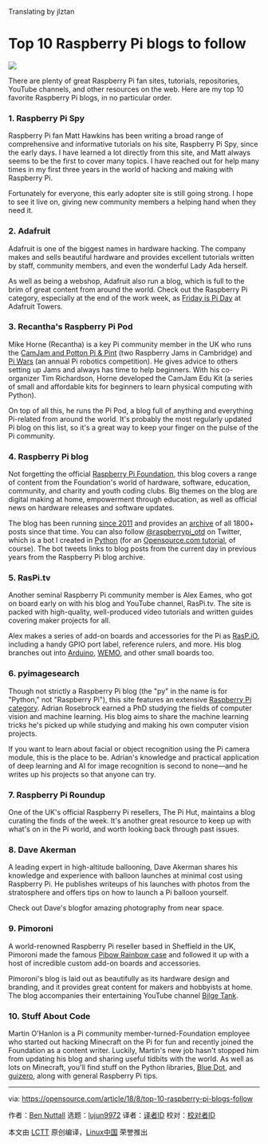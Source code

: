 Translating by jlztan

Top 10 Raspberry Pi blogs to follow
======

![](https://opensource.com/sites/default/files/styles/image-full-size/public/lead-images/raspberry-pi-juggle.png?itok=oTgGGSRA)

There are plenty of great Raspberry Pi fan sites, tutorials, repositories, YouTube channels, and other resources on the web. Here are my top 10 favorite Raspberry Pi blogs, in no particular order.

### 1. Raspberry Pi Spy

Raspberry Pi fan Matt Hawkins has been writing a broad range of comprehensive and informative tutorials on his site, Raspberry Pi Spy, since the early days. I have learned a lot directly from this site, and Matt always seems to be the first to cover many topics. I have reached out for help many times in my first three years in the world of hacking and making with Raspberry Pi.

Fortunately for everyone, this early adopter site is still going strong. I hope to see it live on, giving new community members a helping hand when they need it.

### 2. Adafruit

Adafruit is one of the biggest names in hardware hacking. The company makes and sells beautiful hardware and provides excellent tutorials written by staff, community members, and even the wonderful Lady Ada herself.

As well as being a webshop, Adafruit also run a blog, which is full to the brim of great content from around the world. Check out the Raspberry Pi category, especially at the end of the work week, as [Friday is Pi Day][1] at Adafruit Towers.

### 3. Recantha's Raspberry Pi Pod

Mike Horne (Recantha) is a key Pi community member in the UK who runs the [CamJam and Potton Pi & Pint][2] (two Raspberry Jams in Cambridge) and [Pi Wars][3] (an annual Pi robotics competition). He gives advice to others setting up Jams and always has time to help beginners. With his co-organizer Tim Richardson, Horne developed the CamJam Edu Kit (a series of small and affordable kits for beginners to learn physical computing with Python).

On top of all this, he runs the Pi Pod, a blog full of anything and everything Pi-related from around the world. It's probably the most regularly updated Pi blog on this list, so it's a great way to keep your finger on the pulse of the Pi community.

### 4. Raspberry Pi blog

Not forgetting the official [Raspberry Pi Foundation][4], this blog covers a range of content from the Foundation's world of hardware, software, education, community, and charity and youth coding clubs. Big themes on the blog are digital making at home, empowerment through education, as well as official news on hardware releases and software updates.

The blog has been running [since 2011][5] and provides an [archive][6] of all 1800+ posts since that time. You can also follow [@raspberrypi_otd][7] on Twitter, which is a bot I created in [Python][8] (for an [Opensource.com tutorial][9], of course). The bot tweets links to blog posts from the current day in previous years from the Raspberry Pi blog archive.

### 5. RasPi.tv

Another seminal Raspberry Pi community member is Alex Eames, who got on board early on with his blog and YouTube channel, RasPi.tv. The site is packed with high-quality, well-produced video tutorials and written guides covering maker projects for all.

Alex makes a series of add-on boards and accessories for the Pi as [RasP.iO][10], including a handy GPIO port label, reference rulers, and more. His blog branches out into [Arduino][11], [WEMO][12], and other small boards too.

### 6. pyimagesearch

Though not strictly a Raspberry Pi blog (the "py" in the name is for "Python," not "Raspberry Pi"), this site features an extensive [Raspberry Pi category][13]. Adrian Rosebrock earned a PhD studying the fields of computer vision and machine learning. His blog aims to share the machine learning tricks he's picked up while studying and making his own computer vision projects.

If you want to learn about facial or object recognition using the Pi camera module, this is the place to be. Adrian's knowledge and practical application of deep learning and AI for image recognition is second to none—and he writes up his projects so that anyone can try.

### 7. Raspberry Pi Roundup

One of the UK's official Raspberry Pi resellers, The Pi Hut, maintains a blog curating the finds of the week. It's another great resource to keep up with what's on in the Pi world, and worth looking back through past issues.

### 8. Dave Akerman

A leading expert in high-altitude ballooning, Dave Akerman shares his knowledge and experience with balloon launches at minimal cost using Raspberry Pi. He publishes writeups of his launches with photos from the stratosphere and offers tips on how to launch a Pi balloon yourself.

Check out Dave's blogfor amazing photography from near space.

### 9. Pimoroni

A world-renowned Raspberry Pi reseller based in Sheffield in the UK, Pimoroni made the famous [Pibow Rainbow case][14] and followed it up with a host of incredible custom add-on boards and accessories.

Pimoroni's blog is laid out as beautifully as its hardware design and branding, and it provides great content for makers and hobbyists at home. The blog accompanies their entertaining YouTube channel [Bilge Tank][15].

### 10. Stuff About Code

Martin O'Hanlon is a Pi community member-turned-Foundation employee who started out hacking Minecraft on the Pi for fun and recently joined the Foundation as a content writer. Luckily, Martin's new job hasn't stopped him from updating his blog and sharing useful tidbits with the world. As well as lots on Minecraft, you'll find stuff on the Python libraries, [Blue Dot][16], and [guizero][17], along with general Raspberry Pi tips.

--------------------------------------------------------------------------------

via: https://opensource.com/article/18/8/top-10-raspberry-pi-blogs-follow

作者：[Ben Nuttall][a]
选题：[lujun9972](https://github.com/lujun9972)
译者：[译者ID](https://github.com/译者ID)
校对：[校对者ID](https://github.com/校对者ID)

本文由 [LCTT](https://github.com/LCTT/TranslateProject) 原创编译，[Linux中国](https://linux.cn/) 荣誉推出

[a]:https://opensource.com/users/bennuttall
[1]:https://blog.adafruit.com/category/raspberry-pi/
[2]:https://camjam.me/?page_id=753
[3]:https://piwars.org/
[4]:https://www.raspberrypi-spy.co.uk/
[5]:https://www.raspberrypi.org/blog/first-post/
[6]:https://www.raspberrypi.org/blog/archive/
[7]:https://twitter.com/raspberrypi_otd
[8]:https://github.com/bennuttall/rpi-otd-bot/blob/master/src/bot.py
[9]:https://opensource.com/article/17/8/raspberry-pi-twitter-bot
[10]:https://rasp.io/
[11]:https://www.arduino.cc/
[12]:http://community.wemo.com/
[13]:https://www.pyimagesearch.com/category/raspberry-pi/
[14]:https://shop.pimoroni.com/products/pibow-for-raspberry-pi-3-b-plus
[15]:https://www.youtube.com/channel/UCuiDNTaTdPTGZZzHm0iriGQ
[16]:https://bluedot.readthedocs.io/en/latest/#
[17]:https://lawsie.github.io/guizero/
